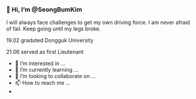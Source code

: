 ### 👋 Hi, I’m @SeongBumKim


I will always face challenges to get my own driving force. 
I am never afraid of fail. Keep going until my legs broke.


19.02 graduted Dongguk University

21.06 served as first Lieutenant

- 👀 I’m interested in ...
- 🌱 I’m currently learning ...
- 💞️ I’m looking to collaborate on ...
- 📫 How to reach me ...
-

<!---
SeongBumKim/SeongBumKim is a ✨ special ✨ repository because its `README.md` (this file) appears on your GitHub profile.
You can click the Preview link to take a look at your changes.
--->
